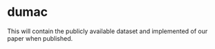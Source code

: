 # dumac

This will contain the publicly available dataset and implemented of our paper when published.

